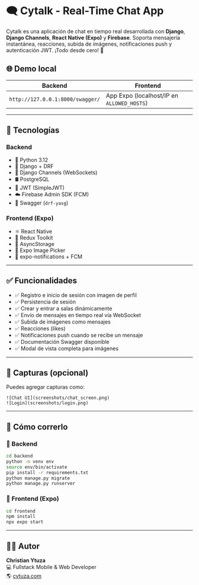 # 🗨️ Cytalk - Real-Time Chat App

Cytalk es una aplicación de chat en tiempo real desarrollada con **Django**, **Django Channels**, **React Native (Expo)** y **Firebase**. Soporta mensajería instantánea, reacciones, subida de imágenes, notificaciones push y autenticación JWT. ¡Todo desde cero! 🚀

## 🌐 Demo local

| Backend | Frontend |
|--------|----------|
| `http://127.0.0.1:8000/swagger/` | App Expo (localhost/IP en `ALLOWED_HOSTS`) |

---

## 🔧 Tecnologías

### Backend
- 🐍 Python 3.12
- 🧠 Django + DRF
- 🔌 Django Channels (WebSockets)
- 🛢️ PostgreSQL
- 🔐 JWT (SimpleJWT)
- ☁️ Firebase Admin SDK (FCM)
- 📘 Swagger (`drf-yasg`)

### Frontend (Expo)
- ⚛️ React Native
- 🧰 Redux Toolkit
- 🧠 AsyncStorage
- 📸 Expo Image Picker
- 🔔 expo-notifications + FCM

---

## ✅ Funcionalidades

- ✅ Registro e inicio de sesión con imagen de perfil
- ✅ Persistencia de sesión
- ✅ Crear y entrar a salas dinámicamente
- ✅ Envío de mensajes en tiempo real vía WebSocket
- ✅ Subida de imágenes como mensajes
- ✅ Reacciones (likes)
- ✅ Notificaciones push cuando se recibe un mensaje
- ✅ Documentación Swagger disponible
- ✅ Modal de vista completa para imágenes

---

## 📸 Capturas (opcional)

Puedes agregar capturas como:

```
![Chat UI](screenshots/chat_screen.png)
![Login](screenshots/login.png)
```

---

## 🚀 Cómo correrlo

### 🐍 Backend

```bash
cd backend
python -m venv env
source env/bin/activate
pip install -r requirements.txt
python manage.py migrate
python manage.py runserver
```

### 📱 Frontend (Expo)

```bash
cd frontend
npm install
npx expo start
```

---

## 👨‍💻 Autor

**Christian Ytuza**  
💻 Fullstack Mobile & Web Developer  
🌎 [cytuza.com](https://cytuza.com)